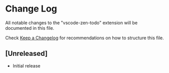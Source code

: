 # Change Log

All notable changes to the "vscode-zen-todo" extension will be documented in this file.

Check [Keep a Changelog](http://keepachangelog.com/) for recommendations on how to structure this file.

## [Unreleased]

- Initial release
